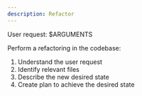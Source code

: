 ```yaml
---
description: Refactor
---
```


User request: $ARGUMENTS

Perform a refactoring in the codebase:

1. Understand the user request
2. Identify relevant files
3. Describe the new desired state
4. Create plan to achieve the desired state
